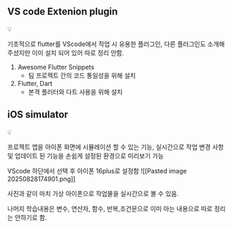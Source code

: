 ## VS code Extenion plugin

<aside> 💡

기초적으로 flutter를 VScode에서 작업 시 유용한 플러그인, 다른 플러그인도 소개해주셨지만 이미 설치 되어 있어 따로 정리 안함.

</aside>

1. Awesome Flutter Snippets
    - 팀 프로젝트 간의 코드 통일성을 위해 설치
2. Flutter, Dart
    - 본격 플러터와 다트 사용을 위해 설치
    

## iOS simulator

<aside> 💡

프로젝트 앱을 아이폰 화면에 시뮬레이션 할 수 있는 기능, 실시간으로 작업 변경 사항 및 업데이트 된 기능을 손쉽게 설정된 환경으로 미리보기 가능

</aside>

VScode 하단에서 선택 후 아이폰 16plus로 설정함
![[Pasted image 20250828174901.png]]

사진과 같이 마치 가상 아이폰으로 작업물을 실시간으로 볼 수 있음. 

나머지 학습내용은 변수, 연산자, 함수, 반복,조건문으로 이미 아는 내용으로 따로 정리는 안하기로 함.